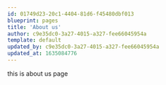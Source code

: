 ```yaml
---
id: 01749d23-20c1-4404-81d6-f45480dbf013
blueprint: pages
title: 'About us'
author: c9e35dc0-3a27-4015-a327-fee66045954a
template: default
updated_by: c9e35dc0-3a27-4015-a327-fee66045954a
updated_at: 1635084776
---
```

this is about us page